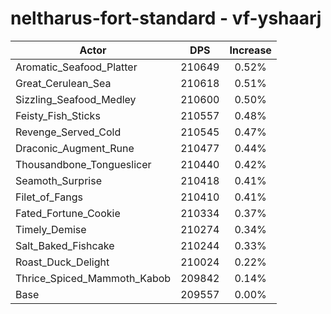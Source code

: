 # neltharus-fort-standard - vf-yshaarj
| Actor | DPS | Increase |
|---|:---:|:---:|
|Aromatic_Seafood_Platter|210649|0.52%|
|Great_Cerulean_Sea|210618|0.51%|
|Sizzling_Seafood_Medley|210600|0.50%|
|Feisty_Fish_Sticks|210557|0.48%|
|Revenge_Served_Cold|210545|0.47%|
|Draconic_Augment_Rune|210477|0.44%|
|Thousandbone_Tongueslicer|210440|0.42%|
|Seamoth_Surprise|210418|0.41%|
|Filet_of_Fangs|210410|0.41%|
|Fated_Fortune_Cookie|210334|0.37%|
|Timely_Demise|210274|0.34%|
|Salt_Baked_Fishcake|210244|0.33%|
|Roast_Duck_Delight|210024|0.22%|
|Thrice_Spiced_Mammoth_Kabob|209842|0.14%|
|Base|209557|0.00%|
